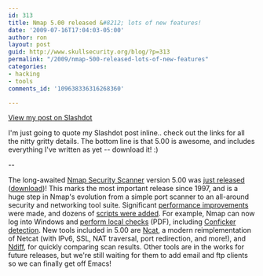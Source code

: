 ```yaml
---
id: 313
title: Nmap 5.00 released &#8212; lots of new features!
date: '2009-07-16T17:04:03-05:00'
author: ron
layout: post
guid: http://www.skullsecurity.org/blog/?p=313
permalink: "/2009/nmap-500-released-lots-of-new-features"
categories:
- hacking
- tools
comments_id: '109638336316268360'

---
```


<a href='http://tech.slashdot.org/article.pl?sid=09/07/16/1924232'>View my post on Slashdot</a>

I'm just going to quote my Slashdot post inline.. check out the links for all the nitty gritty details. The bottom line is that 5.00 is awesome, and includes everything I've written as yet -- download it! :)
<!--more-->
--

The long-awaited <a href="http://nmap.org/">Nmap Security Scanner</a> version 5.00 was <a href="http://nmap.org/5/">just released</a> (<a href="http://nmap.org/download.html">download</a>)! This marks the most important release since 1997, and is a huge step in Nmap's evolution from a simple port scanner to an all-around security and networking tool suite. Significant <a href="http://nmap.org/5/#changes-performance">performance improvements</a> were made, and dozens of <a href="http://nmap.org/5/#changes-nse">scripts were added</a>. For example, Nmap can now log into Windows and <a href="http://www.sans.org/reading_room/whitepapers/testing/rss/scanning_windows_deeper_with_the_nmap_scanning_engine_33138">perform local checks</a> (PDF), including <a href="//it.slashdot.org/article.pl?sid=09/04/22/1243213&amp;tid=76">Conficker detection</a>. New tools included in 5.00 are <a href="http://nmap.org/ncat/">Ncat</a>, a modern reimplementation of Netcat (with IPv6, SSL, NAT traversal, port redirection, and more!), and <a href="http://nmap.org/ndiff/">Ndiff</a>, for quickly comparing scan results. Other tools are in the works for future releases, but we're still waiting for them to add email and ftp clients so we can finally get off Emacs!
